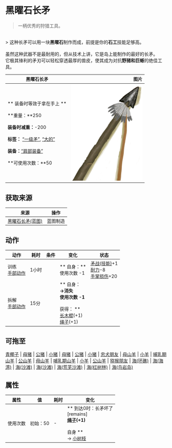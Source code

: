 # 黑曜石长矛  
> 一柄优秀的狩猎工具。  
<br>  
> 这种长矛可以用一块<b>黑曜石</b>制作而成，前提是你的<b>石工</b>技能足够高。<br><br>虽然这种武器不是最耐用的，但从技术上讲，它是岛上能制作的最好的长矛。<br>它极其锋利的矛刃可以轻松穿透最厚的兽皮，使其成为对抗<b>野猪和巨蜥</b>的绝佳工具。  
  
  黑曜石长矛  |   图片   
 ----  |  ----:   
 ** 装备时等效于拿在手上 **<br><br>**重量：**250<br><br>**装备时减重：**-200<br><br>**标签：**	[“一级矛”](tag_Spear.md), [“大的”](tag_Large.md)<br><br>**装备：**[“肩部装备”](eTag_Shoulder.md)<br><br>**可使用次数：**50  |  <img decoding="async" src="Sprite/SpearObsidian.png" href="a.md" style="max-width:300px;max-height:300px;">   
  
## 获取来源  
来源  |  操作  
----  |  ----  
[黑曜石长矛(蓝图)](Bp_ObsidianSpear.md)  |  蓝图制造  
## 动作  
动作  |  耗时  |  条件  |  变化  |  状态  
----  |  ----  |  ----  |  ----  |  ----  
训练<br>[手部动作](HandAction.md)  |  1小时  |    |  ** 自身：**<br>使用次数  -1  |  [矛战(技能)](Skill_SpearFighting.md)+1<br>[耐力](Stamina.md)-8<br>[手掌损伤](HandDamage.md)+20  
拆解<br>[手部动作](HandAction.md)  |  15分  |    |  ** 自身：**<br>→消失<br>使用次数  -1<br><br>** 获得： **<br>  [长木棍](StickLong.md)(+1)<br>  [绳子](Rope.md)(+1)<br>  |    
## 可拖至  
[青椰子](CoconutHusked.md) | [母猪](BoarEnclosureFemale.md) | [公猪](BoarEnclosureMale.md) | [小猪](BoarEnclosurePiglet.md) | [母猪](BoarTiedFemale.md) | [公猪](BoarTiedMale.md) | [小猪](BoarTiedPiglet.md) | [忠犬朋友](DogFriend.md) | [母山羊](GoatEnclosureFemale.md) | [小羊](GoatEnclosureKid.md) | [哺乳期山羊](GoatEnclosureLactating.md) | [公山羊](GoatEnclosureMale.md) | [母山羊](GoatTiedFemale.md) | [哺乳期山羊](GoatTiedFemaleLactating.md) | [小羊](GoatTiedKid.md) | [公山羊](GoatTiedMale.md) | [猕猴朋友](MacaqueFriend.md) | [海(环礁)](Sea_Atoll.md) | [海(海湾)](Sea_Bay.md) | [海(沙滩)](Sea_Beach.md) | [海(沙滩)](Sea_Cove.md) | [海(荒芜沙滩)](Sea_DesolateBeach.md) | [海(红树林)](Sea_Mangroves.md) | [海(鸟岩岛)](Sea_Rocks.md)  
## 属性   
属性  |  值  |  耗时  |  变化  
----  |  ----  |  ----  |  ----  
使用次数  |  初始：50  |  -  |  ** 到达0时：长矛坏了 **<br>** [remains]  **<br>  [绳子](Rope.md)(+1)<br><br>** 自身 **<br>→ [小树枝](Sticks.md)  


<script>document.title="黑曜石长矛 - 卡牌生存百科 Card Survival Wiki";</script>